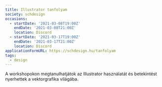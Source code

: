 ```yaml
---
title: Illustrator tanfolyam
society: schdesign
occasions:
  - startDate: '2021-03-08T19:00Z'
    endDate: '2021-03-08T21:00Z'
    location: Discord
  - startDate: '2021-03-17T19:00Z'
    endDate: '2021-03-17T21:00Z'
    location: Discord
applicationFormURL: https://schdesign.hu/tanfolyam
tags:
  - design
---
```


A workshopokon megtanulhatjátok az Illustrator használatát és betekintést nyerhettek a vektorgrafika világába.
